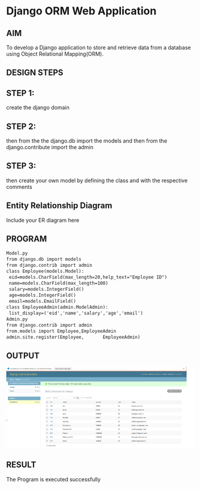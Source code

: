 # Django ORM Web Application

## AIM
To develop a Django application to store and retrieve data from a database using Object Relational Mapping(ORM).
## DESIGN STEPS
## STEP 1:
create the django domain
## STEP 2:
then from the the django.db import the models and then from the django.contribute import
the admin
## STEP 3:
then create your own model by defining the class and with the respective comments


## Entity Relationship Diagram

Include your ER diagram here

## PROGRAM
```
Model.py
from django.db import models
from django.contrib import admin 
class Employee(models.Model):
 eid=models.CharField(max_length=20,help_text="Employee ID")
 name=models.CharField(max_length=100)
 salary=models.IntegerField()
 age=models.IntegerField()
 email=models.EmailField()
class EmployeeAdmin(admin.ModelAdmin):
 list_display=('eid','name','salary','age','email')
Admin.py
from django.contrib import admin
from.models import Employee,EmployeeAdmin
admin.site.register(Employee,       EmployeeAdmin)
```
## OUTPUT

![model](Web.png)


## RESULT
The Program is executed successfully
